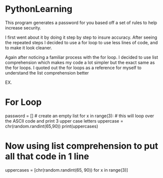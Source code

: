 # PythonLearning

This program generates a password for you based off
a set of rules to help increase security.

I first went about it by doing it step by step
to insure accuracy. After seeing the repeated
steps I decided to use a for loop to use less
lines of code, and to make it look cleaner.

Again after noticing a familiar process with the
for loop. I decided to use list comprehension
which makes my code a lot simpler but the exact
same as the for loops. I quoted out the for loops
as a reference for myself to understand the list
comprehension better

EX.
# For Loop

password = [] # create an empty list
for x in range(3): # this will loop over the ASCII code and print 3 upper case letters
    uppercase = chr(random.randint(65,90))
    print(uppercases)

# Now using list comprehension to put all that code in 1 line
uppercases = [chr(random.randint(65, 90)) for x in range(3)]
